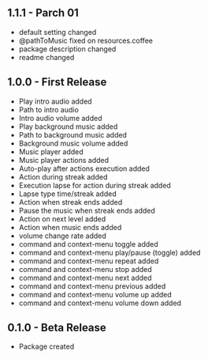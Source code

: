 ## 1.1.1 - Parch 01
* default setting changed
* @pathToMusic fixed on resources.coffee
* package description changed
* readme changed

## 1.0.0 - First Release
* Play intro audio added
* Path to intro audio
* Intro audio volume added
* Play background music added
* Path to background music added
* Background music volume added
* Music player added
* Music player actions added
* Auto-play after actions execution added
* Action during streak added
* Execution lapse for action during streak added
* Lapse type time/streak added
* Action when streak ends added
* Pause the music when streak ends added
* Action on next level added
* Action when music ends added
* volume change rate added
* command and context-menu toggle added
* command and context-menu play/pause (toggle) added
* command and context-menu repeat added
* command and context-menu stop added
* command and context-menu next added
* command and context-menu previous added
* command and context-menu volume up added
* command and context-menu volume down added

## 0.1.0 - Beta Release
* Package created
